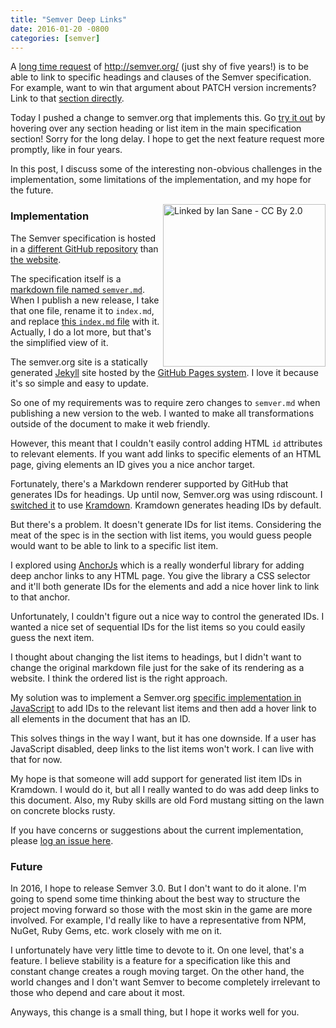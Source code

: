 ```yaml
---
title: "Semver Deep Links"
date: 2016-01-20 -0800
categories: [semver]
---
```


A [long time request](https://github.com/mojombo/semver.org/issues/27) of http://semver.org/ (just shy of five years!) is to be able to link to specific headings and clauses of the Semver specification. For example, want to win that argument about PATCH version increments? Link to that [section directly](http://semver.org/#spec-item-6).

Today I pushed a change to semver.org that implements this. Go [try it out](http://semver.org) by hovering over any section heading or list item in the main specification section! Sorry for the long delay. I hope to get the next feature request more promptly, like in four years.

In this post, I discuss some of the interesting non-obvious challenges in the implementation, some limitations of the implementation, and my hope for the future.

<img title="Linked by Ian Sane - CC By 2.0" src="https://cloud.githubusercontent.com/assets/19977/12462595/04521dda-bf74-11e5-95ca-ec7ec0b5e6e4.jpg" width="260" align="right" />

### Implementation

The Semver specification is hosted in a [different GitHub repository](https://github.com/mojombo/semver) than [the website](https://github.com/mojombo/semver.org).

The specification itself is a [markdown file named `semver.md`](https://github.com/mojombo/semver/blob/master/semver.md). When I publish a new release, I take that one file, rename it to `index.md`, and replace [this `index.md` file](https://github.com/mojombo/semver.org/blob/gh-pages/index.md) with it. Actually, I do a lot more, but that's the simplified view of it.

The semver.org site is a statically generated [Jekyll](https://jekyllrb.com/) site hosted by the [GitHub Pages system](https://pages.github.com/). I love it because it's so simple and easy to update.

So one of my requirements was to require zero changes to `semver.md` when publishing a new version to the web. I wanted to make all transformations outside of the document to make it web friendly.

However, this meant that I couldn't easily control adding HTML `id` attributes to relevant elements. If you want add links to specific elements of an HTML page, giving elements an ID gives you a nice anchor target.

Fortunately, there's a Markdown renderer supported by GitHub that generates IDs for headings. Up until now, Semver.org was using rdiscount. I [switched it](https://github.com/mojombo/semver.org/commit/88271c8bd715b2634a78ab2f08d9fa76fc729f98) to use [Kramdown](http://kramdown.gettalong.org/). Kramdown generates heading IDs by default.

But there's a problem. It doesn't generate IDs for list items. Considering the meat of the spec is in the section with list items, you would guess people would want to be able to link to a specific list item.

I explored using [AnchorJs](https://github.com/bryanbraun/anchorjs) which is a really wonderful library for adding deep anchor links to any HTML page. You give the library a CSS selector and it'll both generate IDs for the elements and add a nice hover link to link to that anchor.

Unfortunately, I couldn't figure out a nice way to control the generated IDs. I wanted a nice set of sequential IDs for the list items so you could easily guess the next item.

I thought about changing the list items to headings, but I didn't want to change the original markdown file just for the sake of its rendering as a website. I think the ordered list is the right approach.

My solution was to implement a Semver.org [specific implementation in JavaScript](https://github.com/mojombo/semver.org/commit/2af9fc3d40ac71cbb2c747d47241ccf46c8db9be) to add IDs to the relevant list items and then add a hover link to all elements in the document that has an ID.

This solves things in the way I want, but it has one downside. If a user has JavaScript disabled, deep links to the list items won't work. I can live with that for now.

My hope is that someone will add support for generated list item IDs in Kramdown. I would do it, but all I really wanted to do was add deep links to this document. Also, my Ruby skills are old Ford mustang sitting on the lawn on concrete blocks rusty.

If you have concerns or suggestions about the current implementation, please [log an issue here](https://github.com/mojombo/semver.org/issues).

### Future

In 2016, I hope to release Semver 3.0. But I don't want to do it alone. I'm going to spend some time thinking about the best way to structure the project moving forward so those with the most skin in the game are more involved. For example, I'd really like to have a representative from NPM, NuGet, Ruby Gems, etc. work closely with me on it.

I unfortunately have very little time to devote to it. On one level, that's a feature. I believe stability is a feature for a specification like this and constant change creates a rough moving target. On the other hand, the world changes and I don't want Semver to become completely irrelevant to those who depend and care about it most.

Anyways, this change is a small thing, but I hope it works well for you.
